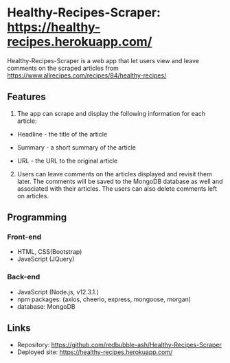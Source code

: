 # Healthy-Recipes-Scraper: https://healthy-recipes.herokuapp.com/

Healthy-Recipes-Scraper is a web app that let users view and leave comments on the scraped articles from https://www.allrecipes.com/recipes/84/healthy-recipes/



## Features

1. The app can scrape and display the following information for each article:

* Headline - the title of the article

* Summary - a short summary of the article

* URL - the URL to the original article 

2. Users can leave comments on the articles displayed and revisit them later. The comments will be saved to the MongoDB database as well and associated with their articles. The users can also delete comments left on articles. 


## Programming

### Front-end

* HTML, CSS(Bootstrap)
* JavaScript (JQuery)

### Back-end

* JavaScript (Node.js, v12.3.1.)
* npm packages: (axios, cheerio, express, mongoose, morgan)
* database: MongoDB

## Links

* Repository: https://github.com/redbubble-ash/Healthy-Recipes-Scraper
* Deployed site: https://healthy-recipes.herokuapp.com/
